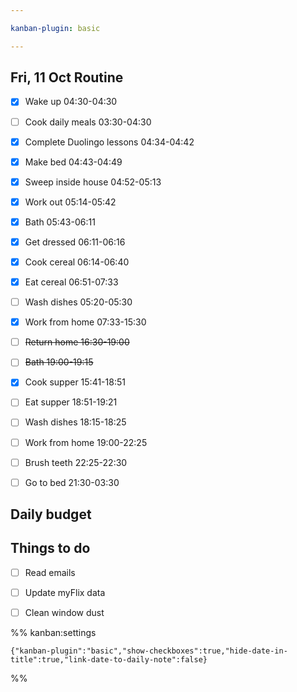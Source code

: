 ```yaml
---

kanban-plugin: basic

---
```


## Fri, 11 Oct Routine

- [x] Wake up 04:30-04:30
- [ ] Cook daily meals 03:30-04:30
- [x] Complete Duolingo lessons 04:34-04:42
- [x] Make bed 04:43-04:49
- [x] Sweep inside house 04:52-05:13
- [x] Work out 05:14-05:42
- [x] Bath 05:43-06:11
- [x] Get dressed 06:11-06:16
- [x] Cook cereal 06:14-06:40
- [x] Eat cereal 06:51-07:33
- [ ] Wash dishes 05:20-05:30
- [x] Work from home 07:33-15:30
- [ ] ~~Return home 16:30-19:00~~
- [ ] ~~Bath 19:00-19:15~~
- [x] Cook supper 15:41-18:51
- [ ] Eat supper 18:51-19:21
- [ ] Wash dishes 18:15-18:25
- [ ] Work from home 19:00-22:25
- [ ] Brush teeth 22:25-22:30
- [ ] Go to bed 21:30-03:30


## Daily budget



## Things to do

- [ ] Read emails
- [ ] Update myFlix data
- [ ] Clean window dust




%% kanban:settings
```
{"kanban-plugin":"basic","show-checkboxes":true,"hide-date-in-title":true,"link-date-to-daily-note":false}
```
%%